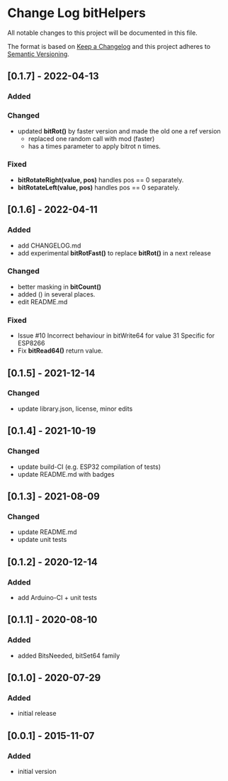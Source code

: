# Change Log bitHelpers

All notable changes to this project will be documented in this file.

The format is based on [Keep a Changelog](http://keepachangelog.com/)
and this project adheres to [Semantic Versioning](http://semver.org/).


## [0.1.7] - 2022-04-13

### Added

### Changed
- updated **bitRot()** by faster version and made the old one a ref version
  - replaced one random call with mod (faster)
  - has a times parameter to apply bitrot n times.

### Fixed
- **bitRotateRight(value, pos)** handles pos == 0 separately.
- **bitRotateLeft(value, pos)** handles pos == 0 separately.


## [0.1.6] - 2022-04-11

### Added
- add CHANGELOG.md
- add experimental **bitRotFast()** to replace **bitRot()** in a next release

### Changed
- better masking in **bitCount()**
- added () in several places.
- edit README.md

### Fixed
- Issue #10 Incorrect behaviour in bitWrite64 for value 31
  Specific for ESP8266
- Fix **bitRead64()** return value.


## [0.1.5] - 2021-12-14

### Changed
- update library.json, license, minor edits


## [0.1.4] - 2021-10-19

### Changed 
- update build-CI (e.g. ESP32 compilation of tests)
- update README.md with badges


## [0.1.3] - 2021-08-09

### Changed
- update README.md
- update unit tests


## [0.1.2] - 2020-12-14

### Added
- add Arduino-CI + unit tests


## [0.1.1] - 2020-08-10

### Added
- added BitsNeeded, bitSet64 family


## [0.1.0] - 2020-07-29

### Added
- initial release


## [0.0.1] - 2015-11-07

### Added
- initial version






